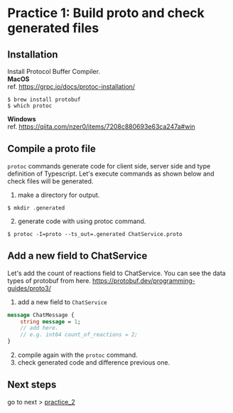 # Practice 1: Build proto and check generated files

## Installation

Install Protocol Buffer Compiler.  
**MacOS**  
ref. https://grpc.io/docs/protoc-installation/

    $ brew install protobuf
    $ which protoc

**Windows**  
ref. https://qiita.com/nzer0/items/7208c880693e63ca247a#win

## Compile a proto file

`protoc` commands generate code for client side, server side and type definition of Typescript. Let's execute commands as shown below and check files will be generated.

1. make a directory for output.

```shell
$ mkdir .generated
```

2. generate code with using protoc command.

```shell
$ protoc -I=proto --ts_out=.generated ChatService.proto
```

## Add a new field to ChatService

Let's add the count of reactions field to ChatService. You can see the data types of protobuf from here.
https://protobuf.dev/programming-guides/proto3/

1. add a new field to `ChatService`

```proto
message ChatMessage {
    string message = 1;
    // add here.
    // e.g. int64 count_of_reactions = 2;
}
```

2. compile again with the `protoc` command.
3. check generated code and difference previous one.

## Next steps

go to next > [practice_2](/practice_2/)
